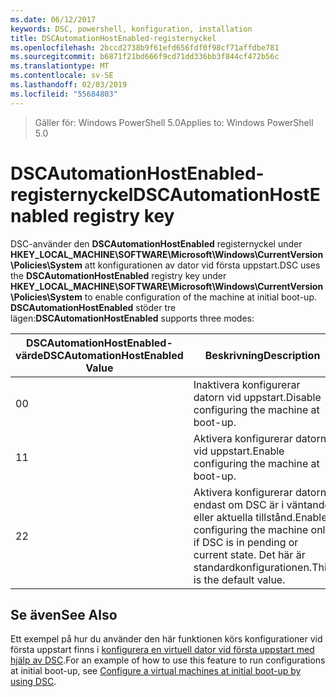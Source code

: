```yaml
---
ms.date: 06/12/2017
keywords: DSC, powershell, konfiguration, installation
title: DSCAutomationHostEnabled-registernyckel
ms.openlocfilehash: 2bccd2738b9f61efd656fdf0f98cf71affdbe781
ms.sourcegitcommit: b6871f21bd666f9cd71dd336bb3f844cf472b56c
ms.translationtype: MT
ms.contentlocale: sv-SE
ms.lasthandoff: 02/03/2019
ms.locfileid: "55684803"
---
```

><span data-ttu-id="43138-103">Gäller för: Windows PowerShell 5.0</span><span class="sxs-lookup"><span data-stu-id="43138-103">Applies to: Windows PowerShell 5.0</span></span>

# <a name="dscautomationhostenabled-registry-key"></a><span data-ttu-id="43138-104">DSCAutomationHostEnabled-registernyckel</span><span class="sxs-lookup"><span data-stu-id="43138-104">DSCAutomationHostEnabled registry key</span></span>

<span data-ttu-id="43138-105">DSC-använder den **DSCAutomationHostEnabled** registernyckel under **HKEY_LOCAL_MACHINE\SOFTWARE\Microsoft\Windows\CurrentVersion\Policies\System** att konfigurationen av dator vid första uppstart.</span><span class="sxs-lookup"><span data-stu-id="43138-105">DSC uses the **DSCAutomationHostEnabled** registry key under **HKEY_LOCAL_MACHINE\SOFTWARE\Microsoft\Windows\CurrentVersion\Policies\System** to enable configuration of the machine at initial boot-up.</span></span>
<span data-ttu-id="43138-106">**DSCAutomationHostEnabled** stöder tre lägen:</span><span class="sxs-lookup"><span data-stu-id="43138-106">**DSCAutomationHostEnabled** supports three modes:</span></span>

|  <span data-ttu-id="43138-107">DSCAutomationHostEnabled-värde</span><span class="sxs-lookup"><span data-stu-id="43138-107">DSCAutomationHostEnabled Value</span></span>  |  <span data-ttu-id="43138-108">Beskrivning</span><span class="sxs-lookup"><span data-stu-id="43138-108">Description</span></span>   |
|---|---|
<span data-ttu-id="43138-109">0</span><span class="sxs-lookup"><span data-stu-id="43138-109">0</span></span> | <span data-ttu-id="43138-110">Inaktivera konfigurerar datorn vid uppstart.</span><span class="sxs-lookup"><span data-stu-id="43138-110">Disable configuring the machine at boot-up.</span></span> |
<span data-ttu-id="43138-111">1</span><span class="sxs-lookup"><span data-stu-id="43138-111">1</span></span> | <span data-ttu-id="43138-112">Aktivera konfigurerar datorn vid uppstart.</span><span class="sxs-lookup"><span data-stu-id="43138-112">Enable configuring the machine at boot-up.</span></span> |
<span data-ttu-id="43138-113">2</span><span class="sxs-lookup"><span data-stu-id="43138-113">2</span></span> | <span data-ttu-id="43138-114">Aktivera konfigurerar datorn endast om DSC är i väntande eller aktuella tillstånd.</span><span class="sxs-lookup"><span data-stu-id="43138-114">Enable configuring the machine only if DSC is in pending or current state.</span></span> <span data-ttu-id="43138-115">Det här är standardkonfigurationen.</span><span class="sxs-lookup"><span data-stu-id="43138-115">This is the default value.</span></span> |

## <a name="see-also"></a><span data-ttu-id="43138-116">Se även</span><span class="sxs-lookup"><span data-stu-id="43138-116">See Also</span></span>

<span data-ttu-id="43138-117">Ett exempel på hur du använder den här funktionen körs konfigurationer vid första uppstart finns i [konfigurera en virtuell dator vid första uppstart med hjälp av DSC](bootstrapDsc.md).</span><span class="sxs-lookup"><span data-stu-id="43138-117">For an example of how to use this feature to run configurations at initial boot-up, see [Configure a virtual machines at initial boot-up by using DSC](bootstrapDsc.md).</span></span>
